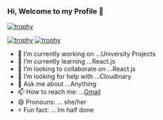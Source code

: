 ### Hi, Welcome to my Profile 👋

[![trophy](https://github-profile-trophy.vercel.app/?username=ryo-ma)](https://github.com/ryo-ma/github-profile-trophy)


[![trophy](https://github-profile-trophy.vercel.app/?username=ryo-ma)](https://github-profile-trophy.vercel.app/?username=ryo-ma&title=Followers)
[![trophy](https://github-profile-trophy.vercel.app/?username=ryo-ma)](https://github-profile-trophy.vercel.app/?username=ryo-ma&title=Stars,Followers)

- 🔭 I’m currently working on ...University Projects
- 🌱 I’m currently learning ...React.js
- 👯 I’m looking to collaborate on ...React.js
- 🤔 I’m looking for help with ...Cloudinary
- 💬 Ask me about ...Anything
- 📫 How to reach me: ...[Gmail](http://ddjayawickrama@gmail.com)
- 😄 Pronouns: ... she/her
- ⚡ Fun fact: ... Im half done

